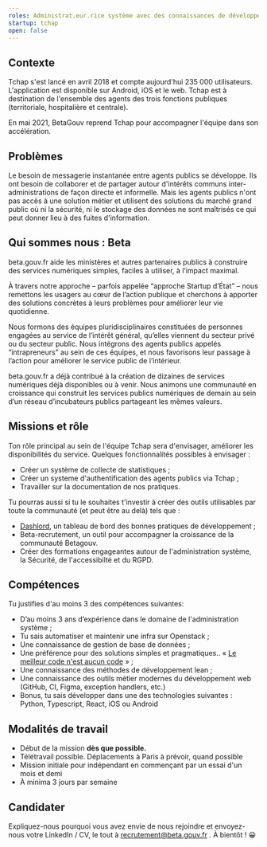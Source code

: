 ```yaml
---
roles: Administrat.eur.rice système avec des connaissances de développement
startup: tchap
open: false
---
```


## Contexte

Tchap s'est lancé en avril 2018 et compte aujourd'hui 235 000 utilisateurs. L'application est disponible sur Android, iOS et le web. Tchap est à destination de l'ensemble des agents des trois fonctions publiques (territoriale, hospitalière et centrale). 

En mai 2021, BetaGouv reprend Tchap pour accompagner l'équipe dans son accélération.

## Problèmes

Le besoin de messagerie instantanée entre agents publics se développe. Ils ont besoin de collaborer et de partager autour d'intérêts communs inter-administrations de façon directe et informelle. Mais les agents publics n'ont pas accès à une solution métier et utilisent des solutions du marché grand public où ni la sécurité, ni le stockage des données ne sont maîtrisés ce qui peut donner lieu à des fuites d'information.

## Qui sommes nous : Beta 

beta.gouv.fr aide les ministères et autres partenaires publics à construire des services numériques simples, faciles à utiliser, à l’impact maximal. 

À travers notre approche – parfois appelée “approche Startup d’État” – nous remettons les usagers au cœur de l’action publique et cherchons à apporter des solutions concrètes à leurs problèmes pour améliorer leur vie quotidienne.

Nous formons des équipes pluridisciplinaires constituées de personnes engagées au service de l’intérêt général, qu’elles viennent du secteur privé ou du secteur public. Nous intégrons des agents publics appelés “intrapreneurs” au sein de ces équipes, et nous favorisons leur passage à l’action pour améliorer le service public de l’intérieur.

beta.gouv.fr a déjà contribué à la création de dizaines de services numériques déjà disponibles ou à venir. Nous animons une communauté en croissance qui construit les services publics numériques de demain au sein d’un réseau d’incubateurs publics partageant les mêmes valeurs.

## Missions et rôle

Ton rôle principal au sein de l'équipe Tchap sera d'envisager, améliorer les disponibilités du service. Quelques fonctionnalités possibles à envisager :
* Créer un système de collecte de statistiques ;
* Créer un systeme d'authentification des agents publics via Tchap ;
* Travailler sur la documentation de nos pratiques.

Tu pourras aussi si tu le souhaites t'investir à créer des outils utilisables par toute la communauté (et peut être au delà) tels que :

* [Dashlord](https://dashlord.incubateur.net/), un tableau de bord des bonnes pratiques de développement ;
* Beta-recrutement, un outil pour accompagner la croissance de la communauté Betagouv.
* Créer des formations engageantes autour de l'administration système, la Sécurité, de l'accessibilté et du RGPD.

## Compétences

Tu justifies d'au moins 3 des compétences suivantes:

* D’au moins 3 ans d’expérience dans le domaine de l'administration système ;
* Tu sais automatiser et maintenir une infra sur Openstack ;
* Une connaissance de gestion de base de données  ;
* Une préférence pour des solutions simples et pragmatiques.. « [Le meilleur code n'est aucun code](https://blog.codinghorror.com/the-best-code-is-no-code-at-all/) » ;
* Une connaissance des méthodes de développement lean ;
* Une connaissance des outils métier modernes du développement web (GitHub, CI, Figma, exception handlers, etc.)
* Bonus, tu sais développer dans une des technologies suivantes : Python, Typescript, React, iOS ou Android

## Modalités de travail

* Début de la mission **dès que possible.**
* Télétravail possible. Déplacements à Paris à prévoir, quand possible
* Mission initiale pour indépendant en commençant par un essai d'un mois et demi
* À minima 3 jours par semaine

## Candidater

Expliquez-nous pourquoi vous avez envie de nous rejoindre et envoyez-nous votre LinkedIn / CV, le tout à recrutement@beta.gouv.fr . À bientôt ! 😀

